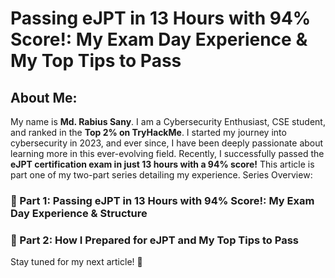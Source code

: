 # Passing eJPT in 13 Hours with 94% Score!: My Exam Day Experience & My Top Tips to Pass
## About Me:

My name is **Md. Rabius Sany**. I am a Cybersecurity Enthusiast, CSE student, and ranked in the **Top 2% on TryHackMe**. I started my journey into cybersecurity in 2023, and ever since, I have been deeply passionate about learning more in this ever-evolving field. Recently, I successfully passed the **eJPT certification exam in just 13 hours with a 94% score!** This article is part one of my two-part series detailing my experience.
Series Overview:

### 📌 Part 1: Passing eJPT in 13 Hours with 94% Score!: My Exam Day Experience & Structure
### 📌 Part 2: How I Prepared for eJPT and My Top Tips to Pass 

Stay tuned for my next article! 🚀
